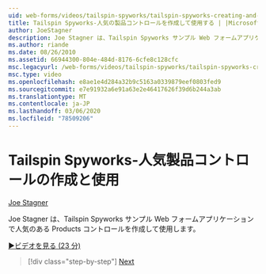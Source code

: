 ```yaml
---
uid: web-forms/videos/tailspin-spyworks/tailspin-spyworks-creating-and-using-the-popular-products-control
title: Tailspin Spyworks-人気の製品コントロールを作成して使用する | |Microsoft Docs
author: JoeStagner
description: Joe Stagner は、Tailspin Spyworks サンプル Web フォームアプリケーションで人気のある Products コントロールを作成して使用します。
ms.author: riande
ms.date: 08/26/2010
ms.assetid: 66944300-804e-484d-8176-6cfe8c128cfc
msc.legacyurl: /web-forms/videos/tailspin-spyworks/tailspin-spyworks-creating-and-using-the-popular-products-control
msc.type: video
ms.openlocfilehash: e8ae1e4d284a32b9c5163a0339879eef0803fed9
ms.sourcegitcommit: e7e91932a6e91a63e2e46417626f39d6b244a3ab
ms.translationtype: MT
ms.contentlocale: ja-JP
ms.lasthandoff: 03/06/2020
ms.locfileid: "78509206"
---
```

# <a name="tailspin-spyworks---creating-and-using-the-popular-products-control"></a>Tailspin Spyworks-人気製品コントロールの作成と使用

[Joe Stagner](https://github.com/JoeStagner)

Joe Stagner は、Tailspin Spyworks サンプル Web フォームアプリケーションで人気のある Products コントロールを作成して使用します。

[&#9654;ビデオを見る (23 分)](https://channel9.msdn.com/Blogs/ASP-NET-Site-Videos/tailspin-spyworks-creating-and-using-the-popular-products-control)

> [!div class="step-by-step"]
> [Next](tailspin-spyworks-implementing-and-using-the-also-purchased-control.md)
